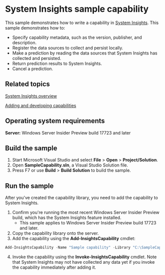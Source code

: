 # System Insights sample capability

This sample demonstrates how to write a capability in [System Insights](https://aka.ms/systeminsights). This sample demonstrates how to:

- Specify capability metadata, such as the version, publisher, and description.
- Register the data sources to collect and persist locally.
- Make a prediction by reading the data sources that System Insights has collected and persisted. 
- Return prediction results to System Insights.
- Cancel a prediction.

## Related topics

[System Insights overview](https://aka.ms/systeminsights)

[Adding and developing capabilities](https://aka.ms/systeminsights-addcapabilities)

## Operating system requirements
**Server:** Windows Server Insider Preview build 17723 and later

## Build the sample
1. Start Microsoft Visual Studio and select **File** > **Open** > **Project/Solution**.
2. Open **SampleCapability.sln**, a Visual Studio Solution file.
3. Press F7 or use **Build** > **Build Solution** to build the sample. 

## Run the sample
After you've created the capability library, you need to add the capability to System Insights.
1. Confirm you're running the most recent Windows Server Insider Preview build, which has the System Insights feature installed.
    - This sample applies to Windows Server Insider Preview build 17723 and later.
2. Copy the capability library onto the server. 
3. Add the capability using the **Add-InsightsCapability** cmdlet:

```PowerShell
Add-InsightsCapability -Name "Sample capability" -Library "C:\SampleCapability.dll"
```
4. Invoke the capability using the **Invoke-InsightsCapability** cmdlet. Note that System Insights may not have collected any data yet if you invoke the capability immediately after adding it.


